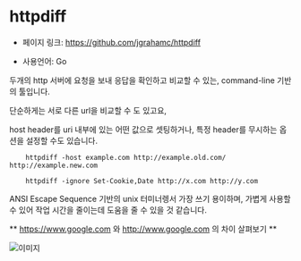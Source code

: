 httpdiff
==================================================
- 페이지 링크: https://github.com/jgrahamc/httpdiff

- 사용언어: Go

두개의 http 서버에 요청을 보내 응답을 확인하고 비교할 수 있는, command-line 기반의 툴입니다.

단순하게는 서로 다른 url을 비교할 수 도 있고요, 

host header를 uri 내부에 있는 어떤 값으로 셋팅하거나, 특정 header를 무시하는 옵션을 설정할 수도 있습니다.

```
    httpdiff -host example.com http://example.old.com/ http://example.new.com
    
    httpdiff -ignore Set-Cookie,Date http://x.com http://y.com
```

ANSI Escape Sequence 기반의 unix 터미너렝서 가장 쓰기 용이하며, 가볍게 사용할 수 있어 작업 시간을 줄이는데 도움을 줄 수 있을 것 같습니다.

** https://www.google.com 와 http://www.google.com 의 차이 살펴보기 **

![이미지](https://github.com/jgrahamc/httpdiff/raw/master/doc/example2.png)
